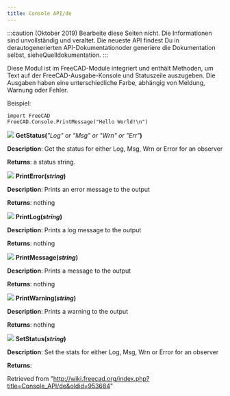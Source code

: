```yaml
---
title: Console API/de
---
```

:::caution
(Oktober 2019) Bearbeite diese Seiten nicht. Die Informationen sind unvollständig und veraltet. Die neueste API findest Du in derautogenerierten API-Dokumentationoder generiere die Dokumentation selbst, sieheQuelldokumentation.
:::

Diese Modul ist im FreeCAD-Module integriert und enthält Methoden, um Text auf der FreeCAD-Ausgabe-Konsole und Statuszeile auszugeben. Die Ausgaben haben eine unterschiedliche Farbe, abhängig von Meldung, Warnung oder Fehler.

Beispiel:

```
import FreeCAD
FreeCAD.Console.PrintMessage("Hello World!\n")

```

![](/images/Method.png) **GetStatus(***"Log" or "Msg" or "Wrn" or "Err"***)**

**Description**: Get the status for either Log, Msg, Wrn or Error for an observer

**Returns**: a status string.

![](/images/Method.png) **PrintError(***string***)**

**Description**: Prints an error message to the output

**Returns**: nothing

![](/images/Method.png) **PrintLog(***string***)**

**Description**: Prints a log message to the output

**Returns**: nothing

![](/images/Method.png) **PrintMessage(***string***)**

**Description**: Prints a message to the output

**Returns**: nothing

![](/images/Method.png) **PrintWarning(***string***)**

**Description**: Prints a warning to the output

**Returns**: nothing

![](/images/Method.png) **SetStatus(***string***)**

**Description**: Set the stats for either Log, Msg, Wrn or Error for an observer

**Returns**:

Retrieved from "<http://wiki.freecad.org/index.php?title=Console_API/de&oldid=953684>"